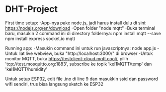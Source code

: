 # DHT-Project
First time setup:
-App-nya pake node.js, jadi harus install dulu di sini: https://nodejs.org/en/download
-Open folder "node mqtt"
-Buka terminal baru, masukin 2 command ini di directory foldernya:
	npm install mqtt --save
	npm install express socket.io mqtt

Running app:
-Masukin command ini untuk run javascriptnya:
	node app.js
-Untuk liat live webview, buka "http://localhost:3000/" di browser
-Untuk monitor MQTT, buka https://testclient-cloud.mqtt.cool/, pilih 'tcp://test.mosquitto.org:1883', subscribe ke topik 'kel1MQTT/temp' dan 'kel1MQTT/humidity'


Untuk setup ESP32, edit file .ino di line 9 dan masukkin ssid dan password wifi sendiri, trus bisa langsung sketch ke ESP32
